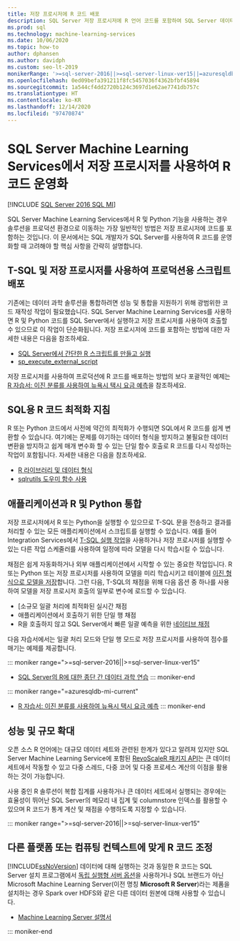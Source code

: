```yaml
---
title: 저장 프로시저에 R 코드 배포
description: SQL Server 저장 프로시저에 R 언어 코드를 포함하여 SQL Server 데이터베이스에 액세스할 수 있는 모든 클라이언트 애플리케이션에서 사용할 수 있도록 합니다.
ms.prod: sql
ms.technology: machine-learning-services
ms.date: 10/06/2020
ms.topic: how-to
author: dphansen
ms.author: davidph
ms.custom: seo-lt-2019
monikerRange: '>=sql-server-2016||>=sql-server-linux-ver15||=azuresqldb-mi-current'
ms.openlocfilehash: 0ed09befa391211f8fc5457036f4362bfbf45894
ms.sourcegitcommit: 1a544cf4dd2720b124c3697d1e62ae7741db757c
ms.translationtype: HT
ms.contentlocale: ko-KR
ms.lasthandoff: 12/14/2020
ms.locfileid: "97470874"
---
```

# <a name="operationalize-r-code-using-stored-procedures-in-sql-server-machine-learning-services"></a>SQL Server Machine Learning Services에서 저장 프로시저를 사용하여 R 코드 운영화
[!INCLUDE [SQL Server 2016 SQL MI](../../includes/applies-to-version/sqlserver2016-asdbmi.md)]

SQL Server Machine Learning Services에서 R 및 Python 기능을 사용하는 경우 솔루션을 프로덕션 환경으로 이동하는 가장 일반적인 방법은 저장 프로시저에 코드를 포함하는 것입니다. 이 문서에서는 SQL 개발자가 SQL Server를 사용하여 R 코드를 운영화할 때 고려해야 할 핵심 사항을 간략히 설명합니다.

## <a name="deploy-production-ready-script-using-t-sql-and-stored-procedures"></a>T-SQL 및 저장 프로시저를 사용하여 프로덕션용 스크립트 배포

기존에는 데이터 과학 솔루션을 통합하려면 성능 및 통합을 지원하기 위해 광범위한 코드 재작성 작업이 필요했습니다. SQL Server Machine Learning Services를 사용하면 R 및 Python 코드를 SQL Server에서 실행하고 저장 프로시저를 사용하여 호출할 수 있으므로 이 작업이 단순화됩니다. 저장 프로시저에 코드를 포함하는 방법에 대한 자세한 내용은 다음을 참조하세요.

+ [SQL Server에서 간단한 R 스크립트를 만들고 실행](../tutorials/quickstart-r-create-script.md)
+ [sp_execute_external_script](../../relational-databases/system-stored-procedures/sp-execute-external-script-transact-sql.md)

저장 프로시저를 사용하여 프로덕션에 R 코드를 배포하는 방법의 보다 포괄적인 예제는 [R 자습서: 이진 분류를 사용하여 뉴욕시 택시 요금 예측](../tutorials/r-taxi-classification-introduction.md)을 참조하세요.

## <a name="guidelines-for-optimizing-r-code-for-sql"></a>SQL용 R 코드 최적화 지침

R 또는 Python 코드에서 사전에 약간의 최적화가 수행되면 SQL에서 R 코드를 쉽게 변환할 수 있습니다. 여기에는 문제를 야기하는 데이터 형식을 방지하고 불필요한 데이터 변환을 방지하고 쉽게 매개 변수화 할 수 있는 단일 함수 호출로 R 코드를 다시 작성하는 작업이 포함됩니다. 자세한 내용은 다음을 참조하세요.

+ [R 라이브러리 및 데이터 형식](r-libraries-and-data-types.md)
+ [sqlrutils 도우미 함수 사용](ref-r-sqlrutils.md)

## <a name="integrate-r-and-python-with-applications"></a>애플리케이션과 R 및 Python 통합

저장 프로시저에서 R 또는 Python을 실행할 수 있으므로 T-SQL 문을 전송하고 결과를 처리할 수 있는 모든 애플리케이션에서 스크립트를 실행할 수 있습니다. 예를 들어 Integration Services에서 [T-SQL 실행 작업](../../integration-services/control-flow/execute-t-sql-statement-task.md)을 사용하거나 저장 프로시저를 실행할 수 있는 다른 작업 스케줄러를 사용하여 일정에 따라 모델을 다시 학습시킬 수 있습니다.

채점은 쉽게 자동화하거나 외부 애플리케이션에서 시작할 수 있는 중요한 작업입니다. R 또는 Python 또는 저장 프로시저를 사용하여 모델을 미리 학습시키고 테이블에 [이진 형식으로 모델을 저장](../tutorials/walkthrough-build-and-save-the-model.md)합니다. 그런 다음, T-SQL의 채점을 위해 다음 옵션 중 하나를 사용하여 모델을 저장 프로시저 호출의 일부로 변수에 로드할 수 있습니다.

+ [소규모 일괄 처리에 최적화된 실시간 채점
+ 애플리케이션에서 호출하기 위한 단일 행 채점
+ R을 호출하지 않고 SQL Server에서 빠른 일괄 예측을 위한 [네이티브 채점](../predictions/native-scoring-predict-transact-sql.md)

다음 자습서에서는 일괄 처리 모드와 단일 행 모드로 저장 프로시저를 사용하여 점수를 매기는 예제를 제공합니다.

::: moniker range=">=sql-server-2016||>=sql-server-linux-ver15"
+ [SQL Server의 R에 대한 종단 간 데이터 과학 연습](../tutorials/walkthrough-data-science-end-to-end-walkthrough.md)
::: moniker-end

::: moniker range="=azuresqldb-mi-current"
+ [R 자습서: 이진 분류를 사용하여 뉴욕시 택시 요금 예측](../tutorials/r-taxi-classification-introduction.md)
::: moniker-end

## <a name="boost-performance-and-scale"></a>성능 및 규모 확대

오픈 소스 R 언어에는 대규모 데이터 세트와 관련된 한계가 있다고 알려져 있지만 SQL Server Machine Learning Service에 포함된 [RevoScaleR 패키지 API](ref-r-revoscaler.md)는 큰 데이터 세트에서 작동할 수 있고 다중 스레드, 다중 코어 및 다중 프로세스 계산의 이점을 활용하는 것이 가능합니다.

사용 중인 R 솔루션이 복합 집계를 사용하거나 큰 데이터 세트에서 실행되는 경우에는 효율성이 뛰어난 SQL Server의 메모리 내 집계 및 columnstore 인덱스를 활용할 수 있으며 R 코드가 통계 계산 및 채점을 수행하도록 지정할 수 있습니다.

::: moniker range=">=sql-server-2016||>=sql-server-linux-ver15"

## <a name="adapt-r-code-for-other-platforms-or-compute-contexts"></a>다른 플랫폼 또는 컴퓨팅 컨텍스트에 맞게 R 코드 조정

[!INCLUDE[ssNoVersion](../../includes/ssnoversion-md.md)] 데이터에 대해 실행하는 것과 동일한 R 코드는 SQL Server 설치 프로그램에서 [독립 실행형 서버 옵션](../install/sql-machine-learning-standalone-windows-install.md)을 사용하거나 SQL 브랜드가 아닌 Microsoft Machine Learning Server(이전 명칭 **Microsoft R Server**)라는 제품을 설치하는 경우 Spark over HDFS와 같은 다른 데이터 원본에 대해 사용할 수 있습니다.

+ [Machine Learning Server 설명서](/r-server/)

::: moniker-end

